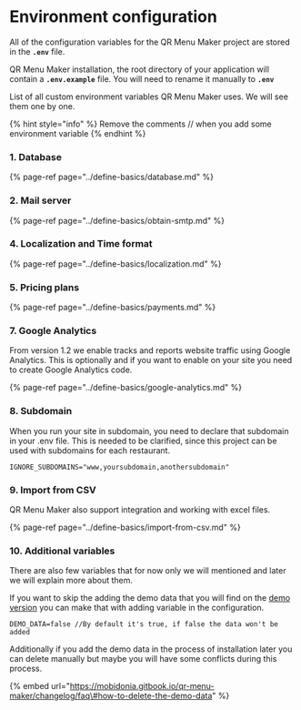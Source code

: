 # Environment configuration

All of the configuration variables for the QR Menu Maker project are stored in the **`.env`** file.

QR Menu Maker installation, the root directory of your application will contain a **`.env.example`** file. You will need to rename it manually to **`.env`**

List of all custom environment variables QR Menu Maker uses. We will see them one by one.

{% hint style="info" %}
Remove the comments // when you add some environment variable
{% endhint %}

### **1. Database**

{% page-ref page="../define-basics/database.md" %}

### **2. Mail server**

{% page-ref page="../define-basics/obtain-smtp.md" %}

### **4. Localization and Time format**

{% page-ref page="../define-basics/localization.md" %}

### **5. Pricing plans**

{% page-ref page="../define-basics/payments.md" %}

### 7. Google Analytics

From version 1.2 we enable tracks and reports website traffic using Google Analytics. This is optionally and if you want to enable on your site you need to create Google Analytics code.

{% page-ref page="../define-basics/google-analytics.md" %}

### 8. Subdomain

When you run your site in subdomain, you need to declare that subdomain in your .env file. This is needed to be clarified, since this project can be used with subdomains for each restaurant.

```text
IGNORE_SUBDOMAINS="www,yoursubdomain,anothersubdomain"
```

### 9. Import from CSV

QR Menu Maker also support integration and working with excel files.

{% page-ref page="../define-basics/import-from-csv.md" %}

### 10. Additional variables

There are also few variables that for now only we will mentioned and later we will explain more about them.

If you want to skip the adding the demo data that you will find on the [demo version](https://QR%20Menu%20Maker.site/) you can make that with adding variable in the configuration.

```text
DEMO_DATA=false //By default it's true, if false the data won't be added
```

Additionally if you add the demo data in the process of installation later you can delete manually but maybe you will have some conflicts during this process.

{% embed url="https://mobidonia.gitbook.io/qr-menu-maker/changelog/faq\#how-to-delete-the-demo-data" %}

